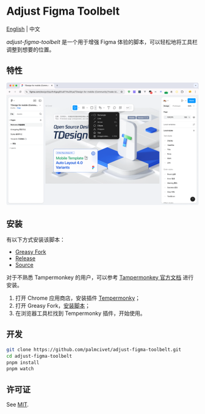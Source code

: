 # Adjust Figma Toolbelt

[English](./README.md) | 中文

*adjust-figma-toolbelt* 是一个用于增强 Figma 体验的脚本，可以轻松地将工具栏调整到想要的位置。

## 特性

![脚本的截图](./assets/screenshot.png)

## 安装

有以下方式安装该脚本：

- [Greasy Fork](https://greasyfork.org/scripts/504114-adjust-figma-toolbelt)
- [Release](https://github.com/palmcivet/adjust-figma-toolbelt/release)
- [Source](https://palmcivet.github.io/adjust-figma-toolbelt/main.js)

对于不熟悉 Tampermonkey 的用户，可以参考 [Tampermonkey 官方文档](https://www.tampermonkey.net/faq.php) 进行安装。

1. 打开 Chrome 应用商店，安装插件 [Tempermonky](https://chromewebstore.google.com/detail/dhdgffkkebhmkfjojejmpbldmpobfkfo)；
2. 打开 Greasy Fork，[安装脚本](https://greasyfork.org/zh-CN/scripts/504114-adjust-figma-toolbelt)；
3. 在浏览器工具栏找到 Tempermonky 插件，开始使用。

## 开发

```bash
git clone https://github.com/palmcivet/adjust-figma-toolbelt.git
cd adjust-figma-toolbelt
pnpm install
pnpm watch
```

## 许可证

See [MIT](./LICENSE).
